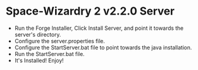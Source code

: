 # Space-Wizardry 2 v2.2.0 Server
- Run the Forge Installer, Click Install Server, and point it towards the server's directory.
- Configure the server.properties file.
- Configure the StartServer.bat file to point towards the java installation.
- Run the StartServer.bat file.
- It's Installed! Enjoy!
